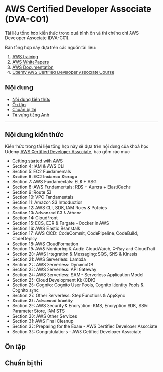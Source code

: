 # AWS Certified Developer Associate (DVA-C01)

Tài liệu tổng hợp kiến thức trong quá trình ôn và thi chứng chỉ AWS Developer Associate (DVA-C01).

Bản tổng hợp này dựa trên các nguồn tài liệu:

1. [AWS training](https://www.aws.training)
1. [AWS WhitePapers](https://aws.amazon.com/whitepapers/)
1. [AWS Documentation](https://docs.aws.amazon.com)
1. [Udemy AWS Certified Developer Associate Course](https://www.udemy.com/course/aws-certified-developer-associate-dva-c01/)

## Nội dung

* [Nội dung kiến thức](#nội-dung-kiến-thức)
* [Ôn tập](#ôn-tập)
* [Chuẩn bị thi](#chuẩn-bị-thi)
* [Từ vựng tiếng Anh](vocabulary.md)

---

## Nội dung kiến thức

Kiến thức trong tài liệu tổng hợp này sẽ dựa trên nội dung của khoá học Udemy [AWS Certified Developer Associate](https://www.udemy.com/course/aws-certified-developer-associate-dva-c01/), bao gồm các mục:

* [Getting started with AWS](noidung/getting-started-with-aws.md)
* Section 4: IAM & AWS CLI
* Section 5: EC2 Fundamentals
* Section 6: EC2 Instance Storage
* Section 7: AWS Fundamentals: ELB + ASG
* Section 8: AWS Fundamentals: RDS + Aurora + ElastiCache
* Section 9: Route 53
* Section 10: VPC Fundamentals
* Section 11: Amazon S3 Introduction
* Section 12: AWS CLI, SDK, IAM Roles & Policies
* Section 13: Advanced S3 & Athena
* Section 14: CloudFront
* Section 15: ECS, ECR & Fargate - Docker in AWS
* Section 16: AWS Elastic Beanstalk
* Section 17: AWS CICD: CodeCommit, CodePipeline, CodeBuild, 
CodeDeploy
* Section 18: AWS CloudFormation
* Section 19: AWS Monitoring & Audit: CloudWatch, X-Ray and CloudTrail
* Section 20: AWS Integration & Messaging: SQS, SNS & Kinesis
* Section 21: AWS Serverless: Lambda
* Section 22: AWS Serverless: DynamoDB
* Section 23: AWS Serverless: API Gateway
* Section 24: AWS Serverless: SAM - Serverless Application Model
* Section 25: Cloud Development Kit (CDK)
* Section 26: Cognito: Cognito User Pools, Cognito Identity Pools & Cognito sync
* Section 27: Other Serverless: Step Functions & AppSync
* Section 28: Advanced Identity
* Section 29: AWS Security & Encryption: KMS, Encryption SDK, SSM Parameter Store, IAM STS
* Section 30: AWS Other Services
* Section 31: AWS Final Cleanup
* Section 32: Preparing for the Exam - AWS Certified Developer Associate
* Section 33: Congratulations - AWS Cetified Developer Associate

## Ôn tập

## Chuẩn bị thi